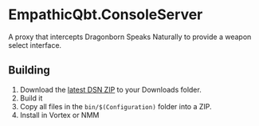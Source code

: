 # EmpathicQbt.ConsoleServer

A proxy that intercepts Dragonborn Speaks Naturally to provide a weapon select interface.

## Building

1. Download the [latest DSN ZIP](https://www.nexusmods.com/skyrimspecialedition/mods/16514)
to your Downloads folder.
2. Build it
3. Copy all files in the `bin/$(Configuration)` folder into a ZIP.
4. Install in Vortex or NMM